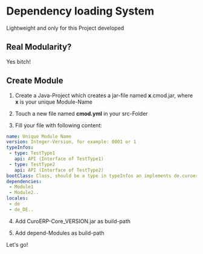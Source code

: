 # Dependency loading System

Lightweight and only for this Project developed

## Real Modularity?

Yes bitch!

## Create Module

1. Create a Java-Project which creates a jar-file named **x**.cmod.jar, where **x** is your unique Module-Name

2. Touch a new file named **cmod.yml** in your src-Folder

3. Fill your file with following content:

```yaml
name: Unique Module Name
version: Integer-Version, for example: 0001 or 1
typeInfos:
 - type: TestType1
   api: API (Interface of TestType1)
 - type: TestType2
   api: API (Interface of TestType2)
bootClass: Class, should be a type in typeInfos an implements de.curoerp.core.modularity.BootModule
dependencies:
 - Module1
 - Module2..
locales:
 - de
 - de_DE..
```

4. Add CuroERP-Core_VERSION.jar as build-path

5. Add depend-Modules as build-path

Let's go!